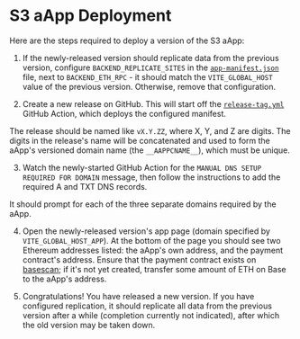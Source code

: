 # S3 aApp Deployment

Here are the steps required to deploy a version of the S3 aApp:

1. If the newly-released version should replicate data from the previous version, configure `BACKEND_REPLICATE_SITES` in the [`app-manifest.json`](./.github/workflows/app-manifest.json) file, next to `BACKEND_ETH_RPC` - it should match the `VITE_GLOBAL_HOST` value of the previous version. Otherwise, remove that configuration.

2. Create a new release on GitHub. This will start off the [`release-tag.yml`](./.github/workflows/app-manifest.json) GitHub Action, which deploys the configured manifest.

  The release should be named like `vX.Y.ZZ`, where X, Y, and Z are digits. The digits in the release's name will be concatenated and used to form the aApp's versioned domain name (the `__AAPPCNAME__`), which must be unique.

3. Watch the newly-started GitHub Action for the `MANUAL DNS SETUP REQUIRED FOR DOMAIN` message, then follow the instructions to add the required A and TXT DNS records.

  It should prompt for each of the three separate domains required by the aApp.

4. Open the newly-released version's app page (domain specified by `VITE_GLOBAL_HOST_APP`). At the bottom of the page you should see two Ethereum addresses listed: the aApp's own address, and the payment contract's address. Ensure that the payment contract exists on [basescan](https://basescan.org/); if it's not yet created, transfer some amount of ETH on Base to the aApp's address.

5. Congratulations! You have released a new version. If you have configured replication, it should replicate all data from the previous version after a while (completion currently not indicated), after which the old version may be taken down.
